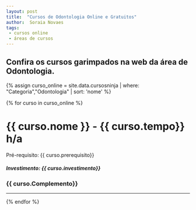 ```yaml
---
layout: post
title:  "Cursos de Odontologia Online e Gratuitos"
author:  Soraia Novaes
tags: 
 - cursos online
 - áreas de cursos
---
```


## Confira os cursos garimpados na web da área de Odontologia.

 {% assign curso_online = site.data.cursosninja | where: "Categoria","Odontologia" | sort: 'nome'  %}

{% for curso in curso_online %}
<h1 class="post-title">{{ curso.nome }} - {{ curso.tempo}} h/a</h1>

<p>Pré-requisito: {{ curso.prerequisito}}</p>

<h5>Investimento: {{ curso.investimento}}</h5>
<h3>{{ curso.Complemento}}</h3>
<hr>

 {% endfor %}      
